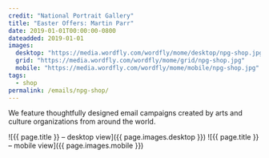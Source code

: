 ```yaml
---
credit: "National Portrait Gallery"
title: "Easter Offers: Martin Parr"
date: 2019-01-01T00:00:00-0800
dateadded: 2019-01-01
images:
  desktop: "https://media.wordfly.com/wordfly/mome/desktop/npg-shop.jpg"
  grid: "https://media.wordfly.com/wordfly/mome/grid/npg-shop.jpg"
  mobile: "https://media.wordfly.com/wordfly/mome/mobile/npg-shop.jpg"
tags:
  - shop
permalink: /emails/npg-shop/
---
```

We feature thoughtfully designed email campaigns created by arts and culture organizations from around the world.

![{{ page.title }} – desktop view]({{ page.images.desktop }})
![{{ page.title }} – mobile view]({{ page.images.mobile }})
